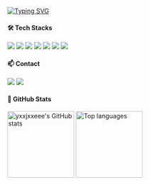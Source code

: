 <a href="https://git.io/typing-svg"><img src="https://readme-typing-svg.demolab.com?font=Modak&size=45&duration=3000&pause=1000&color=000000&center=true&vCenter=true&width=500&height=100&lines=Hello%2C+World!+I'm+jieun!" alt="Typing SVG" /></a>
<h4>🛠️ Tech Stacks</h4>
<div>
  <img src="https://img.shields.io/badge/Java-007396?style=flat&logo=java&logoColor=white" />
  <img src="https://img.shields.io/badge/JavaScript-F7DF1E?style=flat&logo=javascript&logoColor=black" />
  <img src="https://img.shields.io/badge/spring-%236DB33F.svg?style=flat&logo=spring&logoColor=white" />
  <img src="https://img.shields.io/badge/php-777BB4?style=flat&logo=php&logoColor=white" />
  <img src="https://img.shields.io/badge/MySQL-4479A1?style=flat&logo=mysql&logoColor=white" />
  <img src="https://img.shields.io/badge/Git-F05032?style=flat&logo=git&logoColor=white" />
  <img src="https://img.shields.io/badge/GitHub-181717?style=flat&logo=github&logoColor=white" />
</div>

<h4>📫 Contact</h4>
<div>
  <a href="https://yje44428.tistory.com" style="display:inline-block;"><img src="https://img.shields.io/badge/TISTORY-FF5722?style=flat&logo=tistory&logoColor=ffffff" /></a>
  <a href="mailto:c0d1ngyje@gmail.com" style="display:inline-block;"><img src="https://img.shields.io/badge/Gmail-D14836?style=flat&logo=gmail&logoColor=white" /></a>
</div> 

<h4>🐙 GitHub Stats</h4>
<div>
  <a href="https://github.com/yxxjxxeee/github-readme-stats"><img src="https://github-readme-stats.vercel.app/api?username=yxxjxxeee&hide=stars&count_private=true" alt="yxxjxxeee's GitHub stats" style="height: 150px;" /></a>
  <a href="https://github.com/yxxjxxeee/github-readme-stats"><img src="https://github-readme-stats.vercel.app/api/top-langs/?username=yxxjxxeee&layout=compact" alt="Top languages" style="height: 150px;" /></a>
</div>
